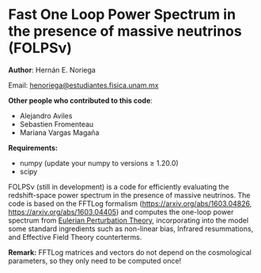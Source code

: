 # Fast One Loop Power Spectrum in the presence of massive neutrinos (FOLPSν)

**Author**: Hernán E. Noriega

Email: henoriega@estudiantes.fisica.unam.mx

**Other people who contributed to this code**:
- Alejandro Aviles
- Sebastien Fromenteau
- Mariana Vargas Magaña



**Requirements:** 

- numpy (update your numpy to versions ≥ 1.20.0)
- scipy


FOLPSν (still in development) is a code for efficiently evaluating the redshift-space power spectrum in the presence of massive neutrinos.
The code is based on the FFTLog formalism (https://arxiv.org/abs/1603.04826, https://arxiv.org/abs/1603.04405) and computes the one-loop power spectrum from [Eulerian Perturbation Theory](https://arxiv.org/abs/astro-ph/0112551), incorporating into the model some standard ingredients such as non-linear bias, Infrared resummations, and Effective Field Theory counterterms.

**Remark:** FFTLog matrices and vectors do not depend on the cosmological parameters, so they only need to be computed once!
